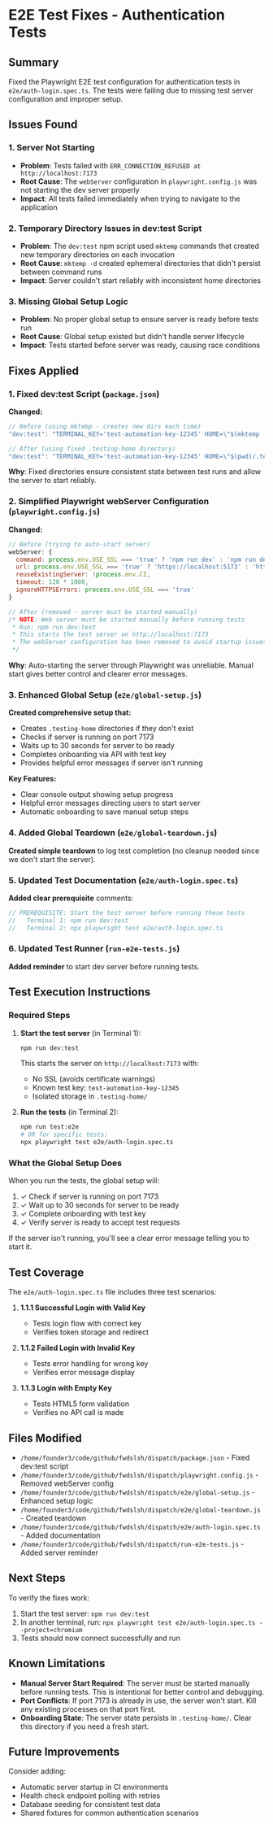 # E2E Test Fixes - Authentication Tests

## Summary

Fixed the Playwright E2E test configuration for authentication tests in `e2e/auth-login.spec.ts`. The tests were failing due to missing test server configuration and improper setup.

## Issues Found

### 1. **Server Not Starting**

- **Problem**: Tests failed with `ERR_CONNECTION_REFUSED at http://localhost:7173`
- **Root Cause**: The `webServer` configuration in `playwright.config.js` was not starting the dev server properly
- **Impact**: All tests failed immediately when trying to navigate to the application

### 2. **Temporary Directory Issues in dev:test Script**

- **Problem**: The `dev:test` npm script used `mktemp` commands that created new temporary directories on each invocation
- **Root Cause**: `mktemp -d` created ephemeral directories that didn't persist between command runs
- **Impact**: Server couldn't start reliably with inconsistent home directories

### 3. **Missing Global Setup Logic**

- **Problem**: No proper global setup to ensure server is ready before tests run
- **Root Cause**: Global setup existed but didn't handle server lifecycle
- **Impact**: Tests started before server was ready, causing race conditions

## Fixes Applied

### 1. **Fixed dev:test Script** (`package.json`)

**Changed:**

```javascript
// Before (using mktemp - creates new dirs each time)
"dev:test": "TERMINAL_KEY='test-automation-key-12345' HOME=\"$(mktemp -d /tmp/dispatch-test-home.XXXXXX)\" WORKSPACES_ROOT=\"$(mktemp -d /tmp/dispatch-test-workspaces.XXXXXX)\" SSL_ENABLED=false vite dev --host --port 7173"

// After (using fixed .testing-home directory)
"dev:test": "TERMINAL_KEY='test-automation-key-12345' HOME=\"$(pwd)/.testing-home\" WORKSPACES_ROOT=\"$(pwd)/.testing-home/workspaces\" SSL_ENABLED=false vite dev --host --port 7173"
```

**Why**: Fixed directories ensure consistent state between test runs and allow the server to start reliably.

### 2. **Simplified Playwright webServer Configuration** (`playwright.config.js`)

**Changed:**

```javascript
// Before (trying to auto-start server)
webServer: {
  command: process.env.USE_SSL === 'true' ? 'npm run dev' : 'npm run dev:test',
  url: process.env.USE_SSL === 'true' ? 'https://localhost:5173' : 'http://localhost:7173',
  reuseExistingServer: !process.env.CI,
  timeout: 120 * 1000,
  ignoreHTTPSErrors: process.env.USE_SSL === 'true'
}

// After (removed - server must be started manually)
/* NOTE: Web server must be started manually before running tests
 * Run: npm run dev:test
 * This starts the test server on http://localhost:7173
 * The webServer configuration has been removed to avoid startup issues
 */
```

**Why**: Auto-starting the server through Playwright was unreliable. Manual start gives better control and clearer error messages.

### 3. **Enhanced Global Setup** (`e2e/global-setup.js`)

**Created comprehensive setup that:**

- Creates `.testing-home` directories if they don't exist
- Checks if server is running on port 7173
- Waits up to 30 seconds for server to be ready
- Completes onboarding via API with test key
- Provides helpful error messages if server isn't running

**Key Features:**

- Clear console output showing setup progress
- Helpful error messages directing users to start server
- Automatic onboarding to save manual setup steps

### 4. **Added Global Teardown** (`e2e/global-teardown.js`)

**Created simple teardown** to log test completion (no cleanup needed since we don't start the server).

### 5. **Updated Test Documentation** (`e2e/auth-login.spec.ts`)

**Added clear prerequisite** comments:

```typescript
// PREREQUISITE: Start the test server before running these tests
//   Terminal 1: npm run dev:test
//   Terminal 2: npx playwright test e2e/auth-login.spec.ts
```

### 6. **Updated Test Runner** (`run-e2e-tests.js`)

**Added reminder** to start dev server before running tests.

## Test Execution Instructions

### Required Steps

1. **Start the test server** (in Terminal 1):

   ```bash
   npm run dev:test
   ```

   This starts the server on `http://localhost:7173` with:
   - No SSL (avoids certificate warnings)
   - Known test key: `test-automation-key-12345`
   - Isolated storage in `.testing-home/`

2. **Run the tests** (in Terminal 2):
   ```bash
   npm run test:e2e
   # OR for specific tests:
   npx playwright test e2e/auth-login.spec.ts
   ```

### What the Global Setup Does

When you run the tests, the global setup will:

1. ✓ Check if server is running on port 7173
2. ✓ Wait up to 30 seconds for server to be ready
3. ✓ Complete onboarding with test key
4. ✓ Verify server is ready to accept test requests

If the server isn't running, you'll see a clear error message telling you to start it.

## Test Coverage

The `e2e/auth-login.spec.ts` file includes three test scenarios:

1. **1.1.1 Successful Login with Valid Key**
   - Tests login flow with correct key
   - Verifies token storage and redirect

2. **1.1.2 Failed Login with Invalid Key**
   - Tests error handling for wrong key
   - Verifies error message display

3. **1.1.3 Login with Empty Key**
   - Tests HTML5 form validation
   - Verifies no API call is made

## Files Modified

- `/home/founder3/code/github/fwdslsh/dispatch/package.json` - Fixed dev:test script
- `/home/founder3/code/github/fwdslsh/dispatch/playwright.config.js` - Removed webServer config
- `/home/founder3/code/github/fwdslsh/dispatch/e2e/global-setup.js` - Enhanced setup logic
- `/home/founder3/code/github/fwdslsh/dispatch/e2e/global-teardown.js` - Created teardown
- `/home/founder3/code/github/fwdslsh/dispatch/e2e/auth-login.spec.ts` - Added documentation
- `/home/founder3/code/github/fwdslsh/dispatch/run-e2e-tests.js` - Added server reminder

## Next Steps

To verify the fixes work:

1. Start the test server: `npm run dev:test`
2. In another terminal, run: `npx playwright test e2e/auth-login.spec.ts --project=chromium`
3. Tests should now connect successfully and run

## Known Limitations

- **Manual Server Start Required**: The server must be started manually before running tests. This is intentional for better control and debugging.
- **Port Conflicts**: If port 7173 is already in use, the server won't start. Kill any existing processes on that port first.
- **Onboarding State**: The server state persists in `.testing-home/`. Clear this directory if you need a fresh start.

## Future Improvements

Consider adding:

- Automatic server startup in CI environments
- Health check endpoint polling with retries
- Database seeding for consistent test data
- Shared fixtures for common authentication scenarios
